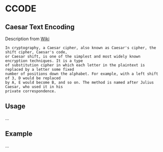 # CCODE

## Caesar Text Encoding

Description from [Wiki](https://en.wikipedia.org/wiki/Caesar_cipher)

```
In cryptography, a Caesar cipher, also known as Caesar's cipher, the shift cipher, Caesar's code, 
or Caesar shift, is one of the simplest and most widely known encryption techniques. It is a type 
of substitution cipher in which each letter in the plaintext is replaced by a letter some fixed 
number of positions down the alphabet. For example, with a left shift of 3, D would be replaced 
by A, E would become B, and so on. The method is named after Julius Caesar, who used it in his 
private correspondence.
```

## Usage

...

## Example

...


